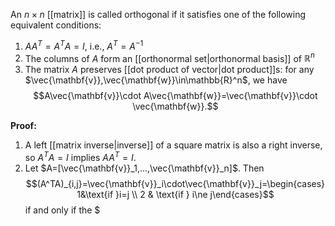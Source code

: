 An $n\times n$ [[matrix]] is called orthogonal if it satisfies one of the following equivalent conditions:
1. $AA^T=A^TA=I$, i.e., $A^T=A^{-1}$
2. The columns of $A$ form an [[orthonormal set|orthonormal basis]] of $\mathbb{R}^n$
3. The matrix $A$ preserves [[dot product of vector|dot product]]s: for any $\vec{\mathbf{v}},\vec{\mathbf{w}}\in\mathbb{R}^n$, we have $$A\vec{\mathbf{v}}\cdot A\vec{\mathbf{w}}=\vec{\mathbf{v}}\cdot \vec{\mathbf{w}}.$$

**Proof:**
1. A left [[matrix inverse|inverse]] of a square matrix is also a right inverse, so $A^TA=I$ implies $AA^T=I$.
2. Let $A=[\vec{\mathbf{v}}_1,...,\vec{\mathbf{v}}_n]$. Then $$(A^TA)_{i,j}=\vec{\mathbf{v}}_i\cdot\vec{\mathbf{v}}_j=\begin{cases}1&\text{if }i=j \\ 2 & \text{if } i\ne j\end{cases}$$if and only if the $
